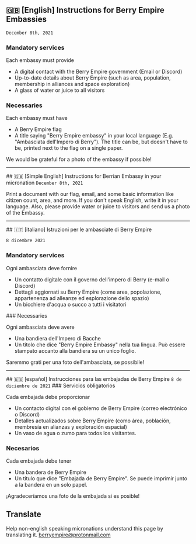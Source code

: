 ## 🇬🇧 [English] Instructions for Berry Empire Embassies
<code>December 8th, 2021</code>
### Mandatory services
<p>
    Each embassy must provide
</p>
<ul>
    <li>A digital contact with the Berry Empire government (Email or Discord)</li>
    <li>Up-to-date details about Berry Empire (such as area, population, membership in alliances and space exploration) </li>
    <li>A glass of water or juice to all visitors</li>
</ul>

### Necessaries
<p>
    Each embassy must have
</p>
<ul>
    <li>A Berry Empire flag</li>
    <li>A title saying "Berry Empire embassy" in your local language (E.g. "Ambasciata dell'Impero di Berry"). The title can be, but doesn't have to be, printed next to the flag on a single paper.</li>
</ul>
We would be grateful for a photo of the embassy if possible!
<hr>
## 🇬🇧 [Simple English] Instructions for Berrian Embassy in your micronation
<code>December 8th, 2021</code>

Print a document with our flag, email, and some basic information like citizen count, area, and more.
If you don't speak English, write it in your language.
Also, please provide water or juice to visitors and send us a photo of the Embassy.

<hr>
## 🇮🇹 [italiano] Istruzioni per le ambasciate di Berry Empire

<code>8 dicembre 2021</code>

### Mandatory services
<p>
    Ogni ambasciata deve fornire
</p>
<ul>
    <li>Un contatto digitale con il governo dell'impero di Berry (e-mail o Discord)</li>
    <li>Dettagli aggiornati su Berry Empire (come area, popolazione, appartenenza ad alleanze ed esplorazione dello spazio)</li>
    <li>Un bicchiere d'acqua o succo a tutti i visitatori</li>
</ul>
### Necessaries
<p>
    Ogni ambasciata deve avere
</p>
<ul>
    <li>Una bandiera dell'Impero di Bacche</li>
    <li>Un titolo che dice "Berry Empire Embassy" nella tua lingua. Può essere stampato accanto alla bandiera su un unico foglio.</li>
</ul>
Saremmo grati per una foto dell'ambasciata, se possibile!
<hr>
## 🇪🇸 [español] Instrucciones para las embajadas de Berry Empire
<code>8 de diciembre de 2021</code>
### Servicios obligatorios
<p>
    Cada embajada debe proporcionar
</p>
<ul>
    <li>Un contacto digital con el gobierno de Berry Empire (correo electrónico o Discord)</li>
    <li>Detalles actualizados sobre Berry Empire (como área, población, membresía en alianzas y exploración espacial)</li>
    <li>Un vaso de agua o zumo para todos los visitantes.</li>
</ul>

### Necesarios
<p>
    Cada embajada debe tener
</p>
<ul>
    <li>Una bandera de Berry Empire</li>
    <li>Un título que dice "Embajada de Berry Empire". Se puede imprimir junto a la bandera en un solo papel.</li>
</ul>
¡Agradeceríamos una foto de la embajada si es posible!

## Translate
Help non-english speaking micronations understand this page by translating it. berryempire@protonmail.com

